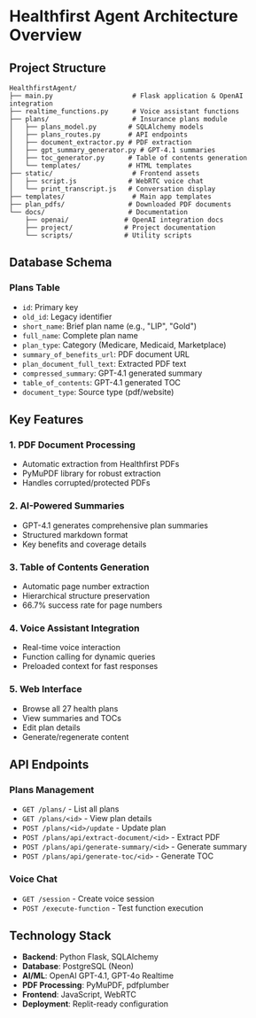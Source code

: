 # Healthfirst Agent Architecture Overview

## Project Structure

```
HealthfirstAgent/
├── main.py                    # Flask application & OpenAI integration
├── realtime_functions.py      # Voice assistant functions
├── plans/                     # Insurance plans module
│   ├── plans_model.py        # SQLAlchemy models
│   ├── plans_routes.py       # API endpoints
│   ├── document_extractor.py # PDF extraction
│   ├── gpt_summary_generator.py # GPT-4.1 summaries
│   ├── toc_generator.py      # Table of contents generation
│   └── templates/            # HTML templates
├── static/                    # Frontend assets
│   ├── script.js             # WebRTC voice chat
│   └── print_transcript.js   # Conversation display
├── templates/                 # Main app templates
├── plan_pdfs/                # Downloaded PDF documents
└── docs/                     # Documentation
    ├── openai/              # OpenAI integration docs
    ├── project/             # Project documentation
    └── scripts/             # Utility scripts
```

## Database Schema

### Plans Table
- `id`: Primary key
- `old_id`: Legacy identifier
- `short_name`: Brief plan name (e.g., "LIP", "Gold")
- `full_name`: Complete plan name
- `plan_type`: Category (Medicare, Medicaid, Marketplace)
- `summary_of_benefits_url`: PDF document URL
- `plan_document_full_text`: Extracted PDF text
- `compressed_summary`: GPT-4.1 generated summary
- `table_of_contents`: GPT-4.1 generated TOC
- `document_type`: Source type (pdf/website)

## Key Features

### 1. PDF Document Processing
- Automatic extraction from Healthfirst PDFs
- PyMuPDF library for robust extraction
- Handles corrupted/protected PDFs

### 2. AI-Powered Summaries
- GPT-4.1 generates comprehensive plan summaries
- Structured markdown format
- Key benefits and coverage details

### 3. Table of Contents Generation
- Automatic page number extraction
- Hierarchical structure preservation
- 66.7% success rate for page numbers

### 4. Voice Assistant Integration
- Real-time voice interaction
- Function calling for dynamic queries
- Preloaded context for fast responses

### 5. Web Interface
- Browse all 27 health plans
- View summaries and TOCs
- Edit plan details
- Generate/regenerate content

## API Endpoints

### Plans Management
- `GET /plans/` - List all plans
- `GET /plans/<id>` - View plan details
- `POST /plans/<id>/update` - Update plan
- `POST /plans/api/extract-document/<id>` - Extract PDF
- `POST /plans/api/generate-summary/<id>` - Generate summary
- `POST /plans/api/generate-toc/<id>` - Generate TOC

### Voice Chat
- `GET /session` - Create voice session
- `POST /execute-function` - Test function execution

## Technology Stack
- **Backend**: Python Flask, SQLAlchemy
- **Database**: PostgreSQL (Neon)
- **AI/ML**: OpenAI GPT-4.1, GPT-4o Realtime
- **PDF Processing**: PyMuPDF, pdfplumber
- **Frontend**: JavaScript, WebRTC
- **Deployment**: Replit-ready configuration
